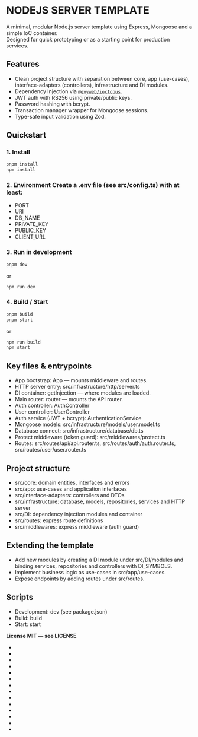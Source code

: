 <a name='ioctopus' href='https://www.npmjs.com/package/@evyweb/ioctopus'></a>

# NODEJS SERVER TEMPLATE

A minimal, modular Node.js server template using Express, Mongoose and a simple IoC container.  
Designed for quick prototyping or as a starting point for production services.


## Features
- Clean project structure with separation between core, app (use-cases), interface-adapters (controllers), infrastructure and DI modules.
- Dependency Injection via [`@evyweb/ioctopus`](ioctopus).
- JWT auth with RS256 using private/public keys.
- Password hashing with bcrypt.
- Transaction manager wrapper for Mongoose sessions.
- Type-safe input validation using Zod.

## Quickstart

### 1. Install
```sh
pnpm install
npm install
```

### 2. Environment Create a .env file (see src/config.ts) with at least:

- PORT
- URI
- DB_NAME
- PRIVATE_KEY
- PUBLIC_KEY
- CLIENT_URL

### 3. Run in development
```sh
pnpm dev
```

or

```sh
npm run dev
```

### 4. Build / Start

```sh
pnpm build
pnpm start
```

or

```sh
npm run build
npm start
```

## Key files & entrypoints

- App bootstrap: App — mounts middleware and routes.
- HTTP server entry: src/infrastructure/http/server.ts
- DI container: getInjection — where modules are loaded.
- Main router: router — mounts the API router.
- Auth controller: AuthController
- User controller: UserController
- Auth service (JWT + bcrypt): AuthenticationService
- Mongoose models: src/infrastructure/models/user.model.ts
- Database connect: src/infrastructure/database/db.ts
- Protect middleware (token guard): src/middlewares/protect.ts
- Routes: src/routes/api/api.router.ts, src/routes/auth/auth.router.ts, src/routes/user/user.router.ts

## Project structure

- src/core: domain entities, interfaces and errors
- src/app: use-cases and application interfaces
- src/interface-adapters: controllers and DTOs
- src/infrastructure: database, models, repositories, services and HTTP server
- src/DI: dependency injection modules and container
- src/routes: express route definitions
- src/middlewares: express middleware (auth guard)

## Extending the template

- Add new modules by creating a DI module under src/DI/modules and binding services, repositories and controllers with DI_SYMBOLS.
- Implement business logic as use-cases in src/app/use-cases.
- Expose endpoints by adding routes under src/routes.

## Scripts

- Development: dev (see package.json)
- Build: build
- Start: start

**License MIT — see LICENSE**

- 
- 
- 
- 
- 
- 
- 
- 
- 
- 
- 
- 
- 
- 